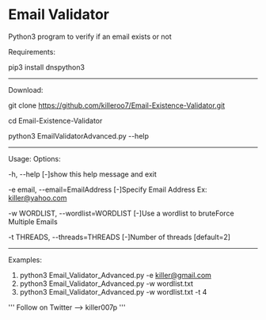 # Email Validator

Python3 program to verify if an email exists or not

Requirements:

pip3 install dnspython3

------------------------------------------------------------------------------------

Download:
  
git clone https://github.com/killeroo7/Email-Existence-Validator.git

cd Email-Existence-Validator

python3 EmailValidatorAdvanced.py --help

------------------------------------------------------------------------------------
Usage:
Options:

  -h, --help                             [-]show this help message and exit
  
  -e email,      --email=EmailAddress    [-]Specify Email Address Ex: killer@yahoo.com
  
  -w WORDLIST,   --wordlist=WORDLIST     [-]Use a wordlist to bruteForce Multiple Emails

  -t THREADS,   --threads=THREADS        [-]Number of threads [default=2]
  
------------------------------------------------------------------------------------
Examples:
1.  python3 Email_Validator_Advanced.py -e killer@gmail.com
2.  python3 Email_Validator_Advanced.py -w wordlist.txt 
3.  python3 Email_Validator_Advanced.py -w wordlist.txt -t 4

'''
Follow on Twitter --> killer007p
'''
